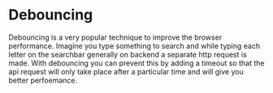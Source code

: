 # Debouncing
Debouncing is a very popular technique to improve the browser performance. Imagine you type something to search and while typing each letter on the searchbar generally on backend a separate http request is made. With debouncing you can prevent this by adding a timeout so that the api request will only take place after a particular time and will give you better perfoemance. 

